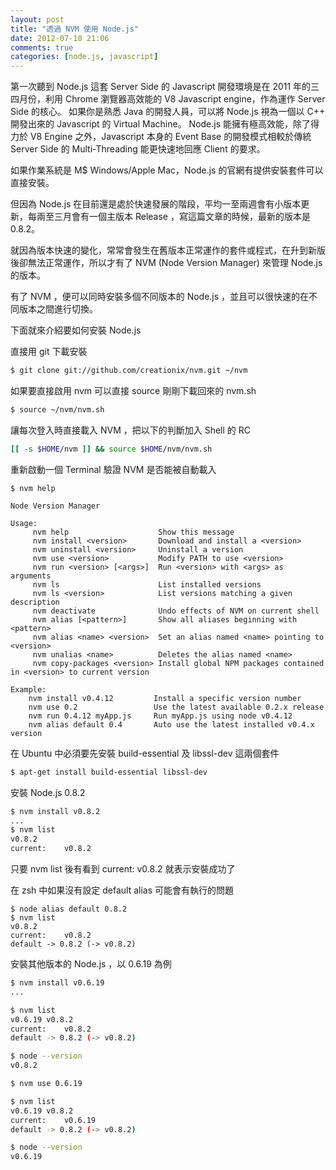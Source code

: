 ```yaml
---
layout: post
title: "透過 NVM 使用 Node.js"
date: 2012-07-10 21:06
comments: true
categories: [node.js, javascript]
---
```


第一次聽到 Node.js 這套 Server Side 的 Javascript 開發環境是在 2011 年的三四月份，利用 Chrome 瀏覽器高效能的 V8 Javascript engine，作為運作 Server Side 的核心。
如果你是熟悉 Java 的開發人員，可以將 Node.js 視為一個以 C++ 開發出來的 Javascript 的 Virtual Machine。
Node.js 能擁有極高效能，除了得力於 V8 Engine 之外，Javascript 本身的 Event Base 的開發模式相較於傳統 Server Side 的 Multi-Threading 能更快速地回應 Client 的要求。

如果作業系統是 M$ Windows/Apple Mac，Node.js 的官網有提供安裝套件可以直接安裝。

但因為 Node.js 在目前還是處於快速發展的階段，平均一至兩週會有小版本更新，每兩至三月會有一個主版本 Release ，寫這篇文章的時候，最新的版本是 0.8.2。

就因為版本快速的變化，常常會發生在舊版本正常運作的套件或程式，在升到新版後卻無法正常運作，所以才有了 NVM (Node Version Manager) 來管理 Node.js 的版本。

有了 NVM ，便可以同時安裝多個不同版本的 Node.js ，並且可以很快速的在不同版本之間進行切換。

下面就來介紹要如何安裝 Node.js

[nvm on GitHub]: https://github.com/creationix/nvm/ "creationix/nvm"

直接用 git 下載安裝
``` sh
$ git clone git://github.com/creationix/nvm.git ~/nvm
```

如果要直接啟用 nvm 可以直接 source 剛剛下載回來的 nvm.sh
``` sh
$ source ~/nvm/nvm.sh
```

讓每次登入時直接載入 NVM ，把以下的判斷加入 Shell 的 RC
``` sh
[[ -s $HOME/nvm ]] && source $HOME/nvm/nvm.sh
```

重新啟動一個 Terminal 驗證 NVM 是否能被自動載入
```
$ nvm help            

Node Version Manager

Usage:
     nvm help                    Show this message
     nvm install <version>       Download and install a <version>
     nvm uninstall <version>     Uninstall a version
     nvm use <version>           Modify PATH to use <version>
     nvm run <version> [<args>]  Run <version> with <args> as arguments
     nvm ls                      List installed versions
     nvm ls <version>            List versions matching a given description
     nvm deactivate              Undo effects of NVM on current shell
     nvm alias [<pattern>]       Show all aliases beginning with <pattern>
     nvm alias <name> <version>  Set an alias named <name> pointing to <version>
     nvm unalias <name>          Deletes the alias named <name>
     nvm copy-packages <version> Install global NPM packages contained in <version> to current version
					       
Example:
    nvm install v0.4.12         Install a specific version number
    nvm use 0.2                 Use the latest available 0.2.x release
    nvm run 0.4.12 myApp.js     Run myApp.js using node v0.4.12
    nvm alias default 0.4       Auto use the latest installed v0.4.x version
```

在 Ubuntu 中必須要先安裝 build-essential 及 libssl-dev 這兩個套件
``` sh
$ apt-get install build-essential libssl-dev
```

安裝 Node.js 0.8.2
``` sh
$ nvm install v0.8.2
...
$ nvm list
v0.8.2
current:    v0.8.2
```
只要 nvm list 後有看到 current: v0.8.2 就表示安裝成功了

在 zsh 中如果沒有設定 default alias 可能會有執行的問題
```
$ node alias default 0.8.2 
$ nvm list
v0.8.2
current:    v0.8.2
default -> 0.8.2 (-> v0.8.2)
```

安裝其他版本的 Node.js ，以 0.6.19 為例
``` sh
$ nvm install v0.6.19
...

$ nvm list
v0.6.19	v0.8.2
current:    v0.8.2
default -> 0.8.2 (-> v0.8.2)

$ node --version
v0.8.2

$ nvm use 0.6.19

$ nvm list
v0.6.19	v0.8.2
current:    v0.6.19
default -> 0.8.2 (-> v0.8.2)

$ node --version
v0.6.19
```
